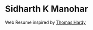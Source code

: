 # **Sid**harth K Manohar
Web Resume inspired by [Thomas Hardy](http://www.thomashardy.me.uk/free-responsive-html-css3-cv-template)